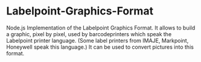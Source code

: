 # Labelpoint-Graphics-Format
Node.js Implementation of the Labelpoint Graphics Format. It allows to build a graphic, pixel by pixel, used by barcodeprinters which speak the Labelpoint printer language. (Some label printers from IMAJE, Markpoint, Honeywell speak this language.) It can be used to convert pictures into this format.


